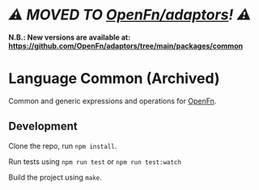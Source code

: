 # _⚠️ MOVED TO [OpenFn/adaptors](https://github.com/OpenFn/adaptors)! ⚠️_

**N.B.: New versions are available at:
https://github.com/OpenFn/adaptors/tree/main/packages/common**

# Language Common (Archived)

Common and generic expressions and operations for [OpenFn](http://openfn.org).

Development
-----------

Clone the repo, run `npm install`.

Run tests using `npm run test` or `npm run test:watch`

Build the project using `make`.

